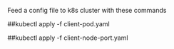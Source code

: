 Feed a config file to k8s cluster with these commands

##kubectl apply -f client-pod.yaml

##kubectl apply -f client-node-port.yaml

